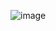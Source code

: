 ![image](https://github.com/Nabilcodes/YewChat/assets/71275597/2158a47c-c476-4085-9aca-da41e7535a33)
